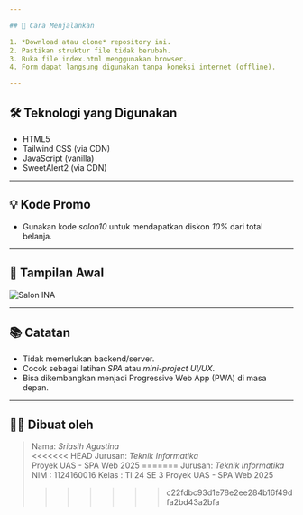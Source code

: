 ```yaml
---

## 🚀 Cara Menjalankan

1. *Download atau clone* repository ini.
2. Pastikan struktur file tidak berubah.
3. Buka file index.html menggunakan browser.
4. Form dapat langsung digunakan tanpa koneksi internet (offline).

---
```


## 🛠 Teknologi yang Digunakan

- HTML5
- Tailwind CSS (via CDN)
- JavaScript (vanilla)
- SweetAlert2 (via CDN)

---

## 💡 Kode Promo

- Gunakan kode *salon10* untuk mendapatkan diskon *10%* dari total belanja.

---

## 📸 Tampilan Awal

![Salon INA](assets/logo-salon.png)

---

## 📚 Catatan

- Tidak memerlukan backend/server.
- Cocok sebagai latihan *SPA* atau *mini-project UI/UX*.
- Bisa dikembangkan menjadi Progressive Web App (PWA) di masa depan.

---

## 👩‍💻 Dibuat oleh

> Nama: *Sriasih Agustina*  
<<<<<<< HEAD
> Jurusan: *Teknik Informatika*  
> Proyek UAS - SPA Web 2025
=======
> Jurusan: *Teknik Informatika*
> NIM : 1124160016
> Kelas : TI 24 SE 3
> Proyek UAS - SPA Web 2025
>>>>>>> c22fdbc93d1e78e2ee284b16f49dfa2bd43a2bfa
